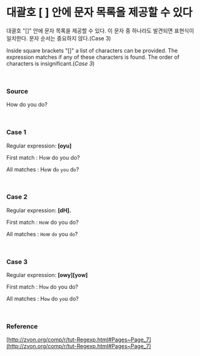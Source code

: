 # 대괄호 [ ] 안에 문자 목록을 제공할 수 있다

대괄호 "[]" 안에 문자 목록을 제공할 수 있다. 이 문자 중 하나라도 발견되면 표현식이 일치한다. 문자 순서는 중요하지 않다.(Case 3)

Inside square brackets "[]" a list of characters can be provided. The expression matches if any of these characters is found. The order of characters is insignificant.(*Case 3*)

<br>

### Source

How do you do?

<br>

### Case 1

Regular expression: **[oyu]**

First match : H`o`w do you do?

All matches : H`o`w d`o` `you` d`o`?

<br>

### Case 2

Regular expression: **[dH].**

First match : `Ho`w do you do?

All matches : `Ho`w `do` you `do`?

<br>

### Case 3

Regular expression: **[owy][yow]**

First match : H`ow` do you do?

All matches : H`ow` do `yo`u do?

<br>

### Reference

[http://zvon.org/comp/r/tut-Regexp.html#Pages~Page_7](http://zvon.org/comp/r/tut-Regexp.html#Pages~Page_7)